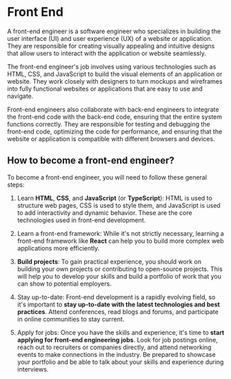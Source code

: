 # Front End

A front-end engineer is a software engineer who specializes in building the user interface (UI) and user experience (UX) of a website or application. They are responsible for creating visually appealing and intuitive designs that allow users to interact with the application or website seamlessly.

The front-end engineer's job involves using various technologies such as HTML, CSS, and JavaScript to build the visual elements of an application or website. They work closely with designers to turn mockups and wireframes into fully functional websites or applications that are easy to use and navigate.

Front-end engineers also collaborate with back-end engineers to integrate the front-end code with the back-end code, ensuring that the entire system functions correctly. They are responsible for testing and debugging the front-end code, optimizing the code for performance, and ensuring that the website or application is compatible with different browsers and devices.

## How to become a front-end engineer?

To become a front-end engineer, you will need to follow these general steps:

1. Learn **HTML**, **CSS**, and **JavaScript** (or **TypeScript**): HTML is used to structure web pages, CSS is used to style them, and JavaScript is used to add interactivity and dynamic behavior. These are the core technologies used in front-end development.

1. Learn a front-end framework: While it's not strictly necessary, learning a front-end framework like **React** can help you to build more complex web applications more efficiently.

1. **Build projects**: To gain practical experience, you should work on building your own projects or contributing to open-source projects. This will help you to develop your skills and build a portfolio of work that you can show to potential employers.

1. Stay up-to-date: Front-end development is a rapidly evolving field, so it's important to **stay up-to-date with the latest technologies and best practices**. Attend conferences, read blogs and forums, and participate in online communities to stay current.

1. Apply for jobs: Once you have the skills and experience, it's time to **start applying for front-end engineering jobs**. Look for job postings online, reach out to recruiters or companies directly, and attend networking events to make connections in the industry. Be prepared to showcase your portfolio and be able to talk about your skills and experience during interviews.
